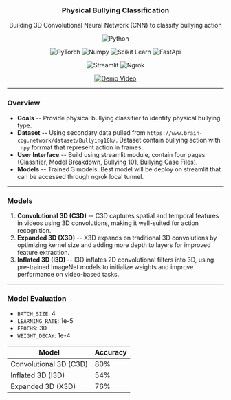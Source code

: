 <p align="center">
  <h3 align="center">Physical Bullying Classification</h3>
</p>


<p align="center">
  Building 3D Convolutional Neural Network (CNN) to classify bullying action
</p>

<p align="center">
    <img alt="Python" title="Python" src="https://img.shields.io/badge/python-3670A0?style=for-the-badge&logo=python&logoColor=ffdd54"/>
</p>

<p align="center">
    <img alt="PyTorch" src="https://img.shields.io/badge/PyTorch-ee4c2c?logo=pytorch&logoColor=white">
  <img alt="Numpy" title="Numpy" src="https://img.shields.io/badge/NumPy-4DABCF?logo=numpy&logoColor=fff"/>
    <img alt="Scikit Learn" title="Scikit Learn" src="https://img.shields.io/badge/Scikit%20Learn-F38020?logo=scikitlearn&logoColor=white"/>
  <img alt="FastApi" src="https://img.shields.io/badge/FastAPI-009485.svg?logo=fastapi&logoColor=white">
</p>

<p align="center">
    <img alt="Streamlit" title="Streamlit" src="https://img.shields.io/badge/Streamlit-%23DD0031.svg?logo=streamlit&logoColor=white"/>
  <img alt="Ngrok" title="Ngrok" src="https://img.shields.io/badge/Ngrok-512BD4?logo=ngrok&logoColor=fff"/>
</p>

<p align="center">
    <a href="https://drive.google.com/file/d/10qEs9j3TdOpLp2Xh7fKIko1vGpo8OhGg/view?usp=sharing">
      <img src="https://custom-icon-badges.demolab.com/badge/-Click%20Me%20to%20View%20Demo%20Video-000000?style=for-the-badge&logoColor=white" title="Demo Video" alt="Demo Video"/></a>
  </p>

---

### Overview
- **Goals** -- Provide physical bullying classifier to identify physical bullying type.
- **Dataset** -- Using secondary data pulled from `https://www.brain-cog.network/dataset/Bullying10k/`. Dataset contain bullying action with `.npy` forrmat that represent action in frames.
- **User Interface** -- Build using streamlit module, contain four pages (Classifier, Model Breakdown, Bullying 101, Bullying Case Files).
- **Models** -- Trained 3 models. Best model will be deploy on streamlit that can be accessed through ngrok local tunnel.

---

### Models
1. **Convolutional 3D (C3D)** -- C3D captures spatial and temporal features in videos using 3D convolutions, making it well-suited for action recognition.
2. **Expanded 3D (X3D)** -- X3D expands on traditional 3D convolutions by optimizing kernel size and adding more depth to layers for improved feature extraction.
3. **Inflated 3D (I3D)** -- I3D inflates 2D convolutional filters into 3D, using pre-trained ImageNet models to initialize weights and improve performance on video-based tasks.

--- 

### Model Evaluation
- `BATCH_SIZE`: 4   
- `LEARNING_RATE`: 1e-5  
- `EPOCHS`: 30      
- `WEIGHT_DECAY`: 1e-4  

Model | Accuracy | 
----- | --- |
Convolutional 3D  (C3D) | 80% |
Inflated 3D (I3D) | 54% |
Expanded 3D (X3D) | 76% |
